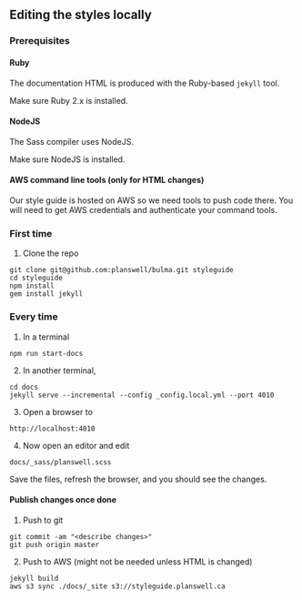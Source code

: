 ## Editing the styles locally

### Prerequisites

#### Ruby

The documentation HTML is produced with the Ruby-based `jekyll` tool.

Make sure Ruby 2.x is installed.

#### NodeJS

The Sass compiler uses NodeJS.

Make sure NodeJS is installed.

#### AWS command line tools (only for HTML changes)

Our style guide is hosted on AWS so we need tools to push code there.
You will need to get AWS credentials and authenticate your command tools.

### First time

1. Clone the repo

```
git clone git@github.com:planswell/bulma.git styleguide
cd styleguide
npm install
gem install jekyll
```

### Every time


1. In a terminal

```
npm run start-docs
```

2. In another terminal,

```
cd docs
jekyll serve --incremental --config _config.local.yml --port 4010
```

3. Open a browser to

```
http://localhost:4010
```

4. Now open an editor and edit

```
docs/_sass/planswell.scss
```

Save the files, refresh the browser, and you should see the changes.


#### Publish changes once done

1. Push to git

```
git commit -am "<describe changes>"
git push origin master
```

2. Push to AWS (might not be needed unless HTML is changed)

```
jekyll build
aws s3 sync ./docs/_site s3://styleguide.planswell.ca
```
